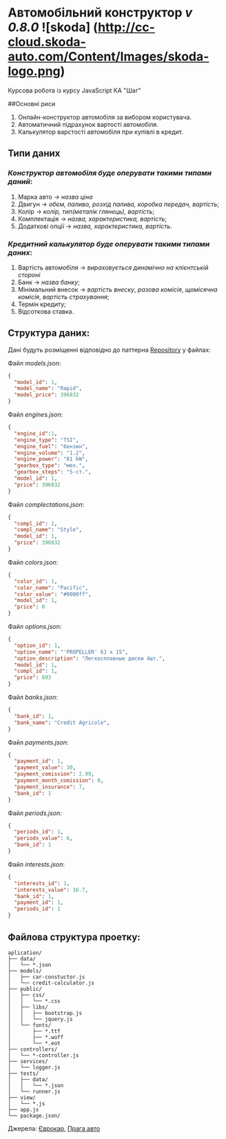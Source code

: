 # Автомобільний конструктор _v 0.8.0_ ![skoda] (http://cc-cloud.skoda-auto.com/Content/Images/skoda-logo.png)

Курсова робота із курсу JavaScript КА "Шаг"

##Основні риси
1. Онлайн-конструктор автомобіля за вибором користувача.
2. Автоматичний підрахунок вартості автомобіля.
3. Калькулятор варстості автомобіля при купівлі в кредит.

## Типи даних
### *Конструктор автомобіля буде оперувати такими типами даний*:
1. Марка авто -> *назва ціна*
2. Двигун -> *обєм, паливо, розхід палива, коробка передач, вартість*;
3. Колір -> *колір, тип(металік глянець), вартість*;
4. Комплектація -> *назва, характеристика, вартість*;
5. Додаткові опції -> *назва, характеристика, вартість*.

### *Кредитний калькулятор буде оперувати такими типами даних*:
1. Вартість автомобіля -> *вираховується динамічно на клієнтській стороні*
2. Банк -> *назва банку*;
3. Мінімальний внесок -> *вартість внеску*, *разова комісія*, *щомісячна комісія*, *вартість страхування*;
4. Термін кредиту;
5. Відсоткова ставка.

## Структура даних:
Дані будуть розміщенні відповідно до паттерна [Repository](http://design-pattern.ru/patterns/repository.html) у файлах:

Файл _models.json_:
``` JSON 
{ 
  "model_id": 1,
  "model_name": "Rapid",
  "model_price": 396832
}
```
Файл _engines.json_:
``` JSON
{
  "engine_id":1,
  "engine_type": "TSI",
  "engine_fuel": "бензин",
  "engine_volume": "1.2",
  "engine_power": "81 kW",
  "gearbox_type": "мех.",
  "gearbox_steps": "5-cт.",
  "model_id": 1,
  "price": 396832
}
```
Файл _complectations.json_:
``` JSON
{
  "compl_id": 1,
  "compl_name": "Style",
  "model_id": 1,
  "price": 396832
}
```
Файл _colors.json_:
``` JSON
{
  "color_id": 1,
  "color_name": "Pacific",
  "color_value": "#0000ff",
  "model_id": 1,
  "price": 0
}
```
Файл _options.json_:
``` JSON
{
  "option_id": 1,
  "option_name": "'PROPELLER' 6J x 15",
  "option_description": "Легкосплавные диски 4шт.",
  "model_id": 1,
  "compl_id": 1,
  "price": 893
}
```
Файл _banks.json_:
``` JSON
{
  "bank_id": 1,
  "bank_name": "Credit Agricole",
}
```
Файл _payments.json_:
``` JSON
{
  "payment_id": 1,
  "payment_value": 30,
  "payment_comission": 2.99,
  "payment_month_comission": 0,
  "payment_insurance": 7,
  "bank_id": 1
}
```
Файл _periods.json_:
``` JSON
{
  "periods_id": 1,
  "periods_value": 6,
  "bank_id": 1
}
```
Файл _interests.json_:
``` JSON
{
  "interests_id": 1,
  "interests_value": 16.7,
  "bank_id": 1,
  "payment_id": 1,
  "periods_id": 1
}
```
## Файлова структура проетку:
```
aplication/
├── data/
│   └── *.json
├── models/
│   ├── car-constuctor.js
│   └── credit-calculator.js
├── public/
│   ├── css/
│   │   └── *.css
│   ├── libs/
│   │   ├── bootstrap.js
│   │   └── jquery.js
│   └── fonts/
│       ├── *.ttf
│       ├── *.woff
│       └── *.eot
├── controllers/
│   └── *-controller.js
├── services/
│   └── logger.js
├── tests/
│   ├── data/
│   │   └── *.json
│   └── runner.js
├── view/
│   └── *.js
├── app.js
└── package.json/
```

Джерела: [Єврокар](http://cc-cloud.skoda-auto.com/ukr/ukr/uk-ua "Конфігуратор"), [Прага авто](http://praga-auto.com.ua/20/skoda_v_credit/ "Кредити")
